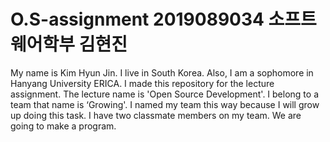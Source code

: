 # O.S-assignment 2019089034 소프트웨어학부 김현진

My name is Kim Hyun Jin. I live in South Korea. Also, I am a sophomore in Hanyang University ERICA. I made this repository for the lecture assignment. The lecture name is 'Open Source Development'. I belong to a team that name is ‘Growing'. I named my team this way because I will grow up doing this task. I have two classmate members on my team. We are going to make a  program.
